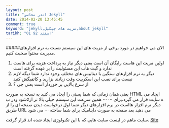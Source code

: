 ```yaml
---
layout: post
title: "اندر محاسن Jekyll"
date: 2014-02-20 13:45:45
comment: true
keyword: "jekyll,مزیت های جیکیل,about jekyll"
tarikh: "01 اسفند 92"
---
```

#####الان می خواهیم در مورد برخی از مزیت های این سیستم نسبت به نرم افزارهای مدیریت محتوا صحبت کنیم.
1. اولین مزیت این  هاست رایگان آن است
 یعنی دیگر نیاز به پرداخت هزینه برای هاست ندارد و گیت هاب این مسئولیت را بر عهده گرفته است
2. دیگر به نرم افزارهای سنگین با دیتابیس های مختلف وجود ندارد
 شما دیگه لازم نیست برای نصب این اسکریپت وقت زیادی بزارید و کاتفیگش کنید
3. از سرع بالایی بر خوردار است
 یعنی چی ؟


 یعنی همان زمانی که شما پستی را ایجاد می کنید یه نسخه به صورت HTML ایجاد می شود ودر پzه سایت قرار می گیرد،برای ⋅⋅⋅ ⋅⋅⋅ همین    سرعت این سیستم خیلی بالا تر از دیگر نرم افزار هااست
 در نرم افزارهای دیگر شما اول درخواست دیدن صفحه ای را از طریق URL می دهید بعد صفحه به صورت داینامیک برای شما ساخته ⋅⋅⋅ می شود

سایت ماهم در لیست سایت هایی که با این تکنولوژی ایجاد شده اند قرار گرفت.
[Site](https://github.com/jekyll/jekyll/wiki/sites) 
